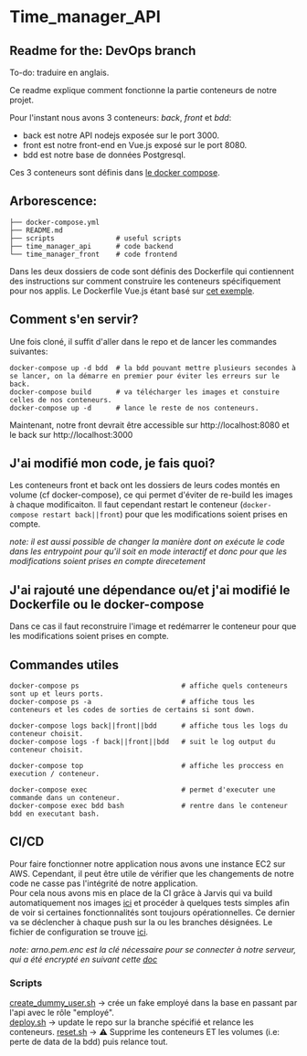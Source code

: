# Time_manager_API

## Readme for the: DevOps branch

To-do: traduire en anglais.

Ce readme explique comment fonctionne la partie conteneurs de notre projet.

Pour l'instant nous avons 3 conteneurs: *back*, *front* et *bdd*:
  - back est notre API nodejs exposée sur le port 3000.
  - front est notre front-end en Vue.js exposé sur le port 8080.
  - bdd est notre base de données Postgresql.

Ces 3 conteneurs sont définis dans [le docker compose](./docker-compose.yml).

## Arborescence:

```
├── docker-compose.yml
├── README.md
├── scripts               # useful scripts 
├── time_manager_api      # code backend
└── time_manager_front    # code frontend
```

Dans les deux dossiers de code sont définis des Dockerfile qui contiennent des
instructions sur comment construire les conteneurs spécifiquement pour nos applis.
Le Dockerfile Vue.js étant basé sur [cet exemple](https://fr.vuejs.org/v2/cookbook/dockerize-vuejs-app.html).

## Comment s'en servir?

Une fois cloné, il suffit d'aller dans le repo et de lancer les commandes suivantes:
```
docker-compose up -d bdd  # la bdd pouvant mettre plusieurs secondes à se lancer, on la démarre en premier pour éviter les erreurs sur le back.
docker-compose build      # va télécharger les images et constuire celles de nos conteneurs.
docker-compose up -d      # lance le reste de nos conteneurs.
```
Maintenant, notre front devrait être accessible sur http://localhost:8080 et le back sur http://localhost:3000

## J'ai modifié mon code, je fais quoi?

Les conteneurs front et back ont les dossiers de leurs codes montés en volume (cf docker-compose),
ce qui permet d'éviter de re-build les images à chaque modificaiton. Il faut cependant restart le conteneur
(`docker-compose restart back||front`) pour que les modifications soient prises en compte.

*note: il est aussi possible de changer la manière dont on exécute le code dans
 les entrypoint pour qu'il soit en mode interactif et donc pour que 
 les modifications soient prises en compte direcetement*

## J'ai rajouté une dépendance ou/et j'ai modifié le Dockerfile ou le docker-compose

Dans ce cas il faut reconstruire l'image et redémarrer le conteneur pour que 
les modifications soient prises en compte.

## Commandes utiles

```
docker-compose ps                         # affiche quels conteneurs sont up et leurs ports.
docker-compose ps -a                      # affiche tous les conteneurs et les codes de sorties de certains si sont down.

docker-compose logs back||front||bdd      # affiche tous les logs du conteneur choisit.
docker-compose logs -f back||front||bdd   # suit le log output du conteneur choisit.

docker-compose top                        # affiche les proccess en execution / conteneur.

docker-compose exec                       # permet d'executer une commande dans un conteneur.
docker-compose exec bdd bash              # rentre dans le conteneur bdd en executant bash.
```

## CI/CD
Pour faire fonctionner notre application nous avons une instance EC2 sur AWS.
Cependant, il peut être utile de vérifier que les changements de notre code ne
casse pas l'intégrité de notre application.  
Pour cela nous avons mis en place de la CI grâce à Jarvis qui va build automatiquement
nos images [ici](https://travis-ci.org/Arnoways/Time_Manager) et procéder à quelques tests simples afin de voir si certaines fonctionnalités 
sont toujours opérationnelles. Ce dernier va se déclencher à chaque push sur la ou les branches désignées.
Le fichier de configuration se trouve [ici](.travis.yml).

*note: arno.pem.enc est la clé nécessaire pour se connecter à notre serveur,
 qui a été encrypté en suivant cette [doc](https://docs.travis-ci.com/user/encrypting-files/)*

### Scripts
[create_dummy_user.sh](./scripts/create_dummy_user.sh) -> crée un fake employé dans la base en passant par l'api avec le rôle "employé".  
[deploy.sh](./scripts/deploy.sh) -> update le repo sur la branche spécifié et relance les conteneurs.
[reset.sh](./scripts/reset.sh) -> :warning: Supprime les conteneurs ET les volumes (i.e: perte de data de la bdd) puis relance tout.
